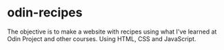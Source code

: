 # odin-recipes
The objective is to make a website with recipes using what I've learned at Odin Project and other courses.
Using HTML, CSS and JavaScript. 